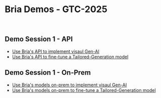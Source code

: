 # Bria Demos - GTC-2025

<br>

## Demo Session 1 - API

- [Use Bria's API to implement visaul Gen-AI](gtc_demo_api.ipynb)
- [Use Bria's API to fine-tune a Tailored-Generation model](gtc_demo_fine_tune_api.ipynb)


## Demo Session 1 - On-Prem

- [Use Bria's models on-prem to implement visaul Gen-AI](gtc_demo_on_prem.ipynb)
- [Use Bria's models on-prem to fine-tune a Tailored-Generation model](gtc_demo_fine_tune_on_prem.ipynb)


<br>

